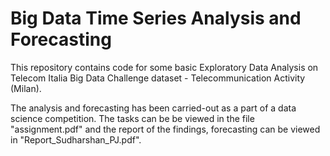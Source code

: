 # Big Data Time Series Analysis and Forecasting

This repository contains code for some basic Exploratory Data Analysis on Telecom Italia Big Data Challenge dataset - Telecommunication Activity (Milan).

The analysis and forecasting has been carried-out as a part of a data science competition. The tasks can be be viewed in the file "assignment.pdf" and the report of the findings, forecasting can be viewed in "Report_Sudharshan_PJ.pdf".
